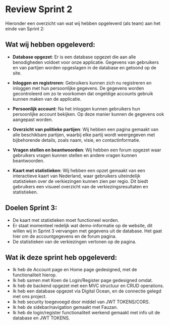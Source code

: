 # Review Sprint 2

Hieronder een overzicht van wat wij hebben opgeleverd (als team) aan het einde van Sprint 2:

## Wat wij hebben opgeleverd:

-   **Database opgezet**: Er is een database opgezet die aan alle benodigheden voldoet voor onze applicatie. Gegevens van gebruikers en van partijen worden opgeslagen in de database en getoond op de site.

-   **Inloggen en registreren**: Gebruikers kunnen zich nu registreren en inloggen met hun persoonlijke gegevens. De gegevens worden gecontroleerd om zo te voorkomen dat ongeldige accounts gebruik kunnen maken van de applicatie.

-   **Persoonlijk account**: Na het inloggen kunnen gebruikers hun persoonlijke account bekijken. Op deze manier kunnen de gegevens ook aangepast worden.

-   **Overzicht van politieke partijen**: Wij hebben een pagina gemaakt van alle beschikbare partijen, waarbij elke partij wordt weergegeven met bijbehorende details, zoals naam, visie, en contactinformatie.

-   **Vragen stellen en beantwoorden**: Wij hebben een forum opgezet waar gebruikers vragen kunnen stellen en andere vragen kunnen beantwoorden.

-   **Kaart met statistieken**: Wij hebben een opzet gemaakt van een interactieve kaart van Nederland, waar gebruikers uiteindelijk statistieken over de verkiezingen kunnen zien per regio. Dit biedt gebruikers een visueel overzicht van de verkiezingsresultaten en statistieken.

## Doelen Sprint 3:

-   De kaart met statistieken moet functioneel worden.
-   Er staat momenteel redelijk wat demo-informatie op de website, dit willen wij in Sprint 3 vervangen met gegevens uit de database. Het gaat hier om de accountgegevens en de forum pagina.
-   De statistieken van de verkiezingen vertonen op de pagina.

## Wat ik deze sprint heb opgeleverd:

-   Ik heb de Account page en Home page gedesigned, met de functionaliteit hierop.
-   Ik heb samen met Koen de Login/Register page gedesigned omdat.
-   Ik heb de backend opgezet met een MVC structuur en CRUD operations.
-   Ik heb een database opgezet via Digital Ocean, en de connectie gelegd met ons project.
-   Ik heb security toegevoegd door middel van JWT TOKENS/CORS.
-   Ik heb de sidebar/navigation gemaakt met Fauzan.
-   Ik heb de login/register functionaliteit werkend gemaakt met info uit de database en JWT TOKENS.
